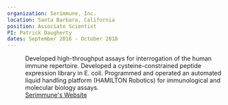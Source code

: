 ```yaml
---
organization: Serimmune, Inc.
location: Santa Barbara, California
position: Associate Scientist
PI: Patrick Daugherty
dates: September 2016 - October 2018
---
```

<p style="margin-left: 3em;">
Developed high-throughput assays for interrogation of the human immune repertoire. Developed a cysteine-constrained peptide expression library in E. coli. Programmed and operated an automated liquid handling platform (HAMILTON Robotics) for immunological and molecular biology assays.<br>
<A HREF = "https://www.serimmune.com/">Serimmune's Website</A>
</p>
